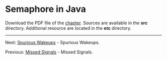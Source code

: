 # Semaphore in Java

Download the PDF file of the [chapter](chapter_22.pdf). Sources are available in the <b>src</b> directory. 
Additional resource are located in the <b>etc</b> directory.

<hr>

Next: [Spurious Wakeups](chapter_23.md "Spurious Wakeups") - Spurious Wakeups.

Previous: [Missed Signals](chapter_21.md "Missed Signals") - Missed Signals.